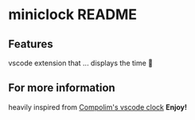 # miniclock README
## Features
vscode extension that ... displays the time 🙂
## For more information
heavily inspired from [Compolim's vscode clock](https://github.com/compulim/vscode-clock)
**Enjoy!**
